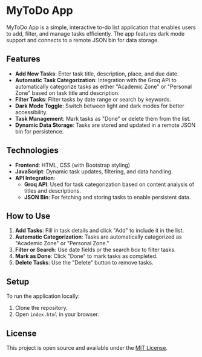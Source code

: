 # MyToDo App

MyToDo App is a simple, interactive to-do list application that enables users to add, filter, and manage tasks efficiently. The app features dark mode support and connects to a remote JSON bin for data storage.

## Features

- **Add New Tasks**: Enter task title, description, place, and due date.
- **Automatic Task Categorization**: Integration with the Groq API to automatically categorize tasks as either "Academic Zone" or "Personal Zone" based on task title and description.
- **Filter Tasks**: Filter tasks by date range or search by keywords.
- **Dark Mode Toggle**: Switch between light and dark modes for better accessibility.
- **Task Management**: Mark tasks as "Done" or delete them from the list.
- **Dynamic Data Storage**: Tasks are stored and updated in a remote JSON bin for persistence.

## Technologies

- **Frontend**: HTML, CSS (with Bootstrap styling)
- **JavaScript**: Dynamic task updates, filtering, and data handling.
- **API Integration**:
  - **Groq API**: Used for task categorization based on content analysis of titles and descriptions.
  - **JSON Bin**: For fetching and storing tasks to enable persistent data.

## How to Use

1. **Add Tasks**: Fill in task details and click "Add" to include it in the list.
2. **Automatic Categorization**: Tasks are automatically categorized as "Academic Zone" or "Personal Zone."
3. **Filter or Search**: Use date fields or the search box to filter tasks.
4. **Mark as Done**: Click "Done" to mark tasks as completed.
5. **Delete Tasks**: Use the "Delete" button to remove tasks.

## Setup

To run the application locally:

1. Clone the repository.
2. Open `index.html` in your browser.

## License

This project is open source and available under the [MIT License](LICENSE).

